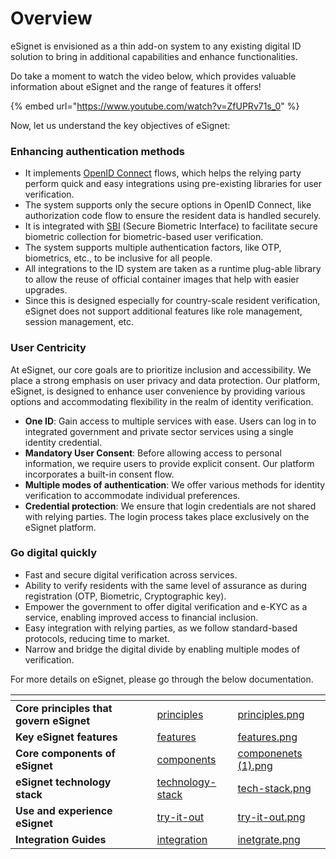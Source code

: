 # Overview

eSignet is envisioned as a thin add-on system to any existing digital ID solution to bring in additional capabilities and enhance functionalities.

Do take a moment to watch the video below, which provides valuable information about eSignet and the range of features it offers!

{% embed url="https://www.youtube.com/watch?v=ZfUPRv71s_0" %}

Now, let us understand the key objectives of eSignet:

### Enhancing authentication methods

* It implements [OpenID Connect](https://openid.net/connect/) flows, which helps the relying party perform quick and easy integrations using pre-existing libraries for user verification.
* The system supports only the secure options in OpenID Connect, like authorization code flow to ensure the resident data is handled securely.
* It is integrated with [SBI](https://standards.ieee.org/ieee/3167/10925/) (Secure Biometric Interface) to facilitate secure biometric collection for biometric-based user verification.
* The system supports multiple authentication factors, like OTP, biometrics, etc., to be inclusive for all people.
* All integrations to the ID system are taken as a runtime plug-able library to allow the reuse of official container images that help with easier upgrades.
* Since this is designed especially for country-scale resident verification, eSignet does not support additional features like role management, session management, etc.

### User Centricity

At eSignet, our core goals are to prioritize inclusion and accessibility. We place a strong emphasis on user privacy and data protection. Our platform, eSignet, is designed to enhance user convenience by providing various options and accommodating flexibility in the realm of identity verification.

* **One ID**: Gain access to multiple services with ease. Users can log in to integrated government and private sector services using a single identity credential.
* **Mandatory User Consent**: Before allowing access to personal information, we require users to provide explicit consent. Our platform incorporates a built-in consent flow.
* **Multiple modes of authentication**: We offer various methods for identity verification to accommodate individual preferences.
* **Credential protection**: We ensure that login credentials are not shared with relying parties. The login process takes place exclusively on the eSignet platform.

### Go digital quickly

* Fast and secure digital verification across services.
* Ability to verify residents with the same level of assurance as during registration (OTP, Biometric, Cryptographic key).
* Empower the government to offer digital verification and e-KYC as a service, enabling improved access to financial inclusion.
* Easy integration with relying parties, as we follow standard-based protocols, reducing time to market.
* Narrow and bridge the digital divide by enabling multiple modes of verification.

For more details on eSignet, please go through the below documentation.

<table data-view="cards"><thead><tr><th></th><th data-hidden></th><th data-hidden></th><th data-hidden data-card-target data-type="content-ref"></th><th data-hidden data-card-cover data-type="files"></th></tr></thead><tbody><tr><td><strong>Core principles that govern eSignet</strong></td><td></td><td></td><td><a href="principles/">principles</a></td><td><a href="../.gitbook/assets/principles.png">principles.png</a></td></tr><tr><td><strong>Key eSignet features</strong></td><td></td><td></td><td><a href="features/">features</a></td><td><a href="../.gitbook/assets/features.png">features.png</a></td></tr><tr><td><strong>Core components of eSignet</strong></td><td></td><td></td><td><a href="components/">components</a></td><td><a href="../.gitbook/assets/componenets (1).png">componenets (1).png</a></td></tr><tr><td><strong>eSignet technology stack</strong></td><td></td><td></td><td><a href="technology-stack/">technology-stack</a></td><td><a href="../.gitbook/assets/tech-stack.png">tech-stack.png</a></td></tr><tr><td><strong>Use and experience eSignet</strong></td><td></td><td></td><td><a href="../try-it-out/">try-it-out</a></td><td><a href="../.gitbook/assets/try-it-out.png">try-it-out.png</a></td></tr><tr><td><strong>Integration Guides</strong></td><td></td><td></td><td><a href="../integration/">integration</a></td><td><a href="../.gitbook/assets/inetgrate.png">inetgrate.png</a></td></tr></tbody></table>
